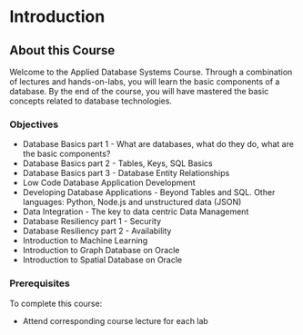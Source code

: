 # Introduction

## About this Course

Welcome to the Applied Database Systems Course.  Through a combination of lectures and hands-on-labs, you will learn the basic components of a database. By the end of the course, you will have mastered the basic concepts related to database technologies. 

### Objectives

- Database Basics part 1 - What are databases, what do they do, what are the basic components?
- Database Basics part 2 - Tables, Keys, SQL Basics
- Database Basics part 3 - Database Entity Relationships
- Low Code Database Application Development
- Developing Database Applications - Beyond Tables and SQL. Other languages: Python, Node.js and unstructured data (JSON)
- Data Integration - The key to data centric Data Management
- Database Resiliency part 1 - Security
- Database Resiliency part 2 -  Availability
- Introduction to Machine Learning
- Introduction to Graph Database on Oracle
- Introduction to Spatial Database on Oracle

### Prerequisites

To complete this course:
* Attend corresponding course lecture for each lab